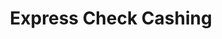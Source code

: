 ---
title: Express Check Cashing
slug: express-check-cashing
updated-on: '2024-05-30T13:44:31.749Z'
created-on: '2024-05-30T13:41:46.671Z'
published-on: '2024-05-30T13:54:32.469Z'
f_city-state-2:
- cms/city/englewood-co.md
- cms/city/kalamazoo-mi.md
- cms/city/canton-ms.md
- cms/city/billings-mt.md
- cms/city/woodlyn-pa.md
- cms/city/norristown-pa.md
- cms/city/york-pa.md
- cms/city/jackson-tn.md
- cms/city/gulf-breeze-fl.md
- cms/city/davenport-ia.md
- cms/city/altamonte-springs-fl.md
- cms/city/kingsport-tn.md
- cms/city/deltona-fl.md
f_locations:
- cms/payday-loan/express-check-cashing-17124.md
- cms/payday-loan/express-check-cashing-17125.md
- cms/payday-loan/express-check-cashing-17126.md
- cms/payday-loan/express-check-cashing-17127.md
- cms/payday-loan/express-check-cashing-17128.md
- cms/payday-loan/express-check-cashing-17129.md
- cms/payday-loan/express-check-cashing-17130.md
- cms/payday-loan/express-check-cashing-17131.md
- cms/payday-loan/express-check-cashing-17132.md
- cms/payday-loan/express-check-cashing-17133.md
- cms/payday-loan/express-check-cashing-17134.md
- cms/payday-loan/express-check-cashing-17135.md
- cms/payday-loan/express-check-cashing-17136.md
- cms/payday-loan/express-check-cashing-17137.md
- cms/payday-loan/express-check-cashing-17138.md
- cms/payday-loan/express-check-cashing-17139.md
- cms/payday-loan/express-check-cashing-17140.md
- cms/payday-loan/express-check-cashing-17141.md
f_states:
- cms/state/colorado.md
- cms/state/michigan.md
- cms/state/mississippi.md
- cms/state/montana.md
- cms/state/pennsylvania.md
- cms/state/tennessee.md
- cms/state/florida.md
- cms/state/iowa.md
layout: '[company].html'
tags: company
---
